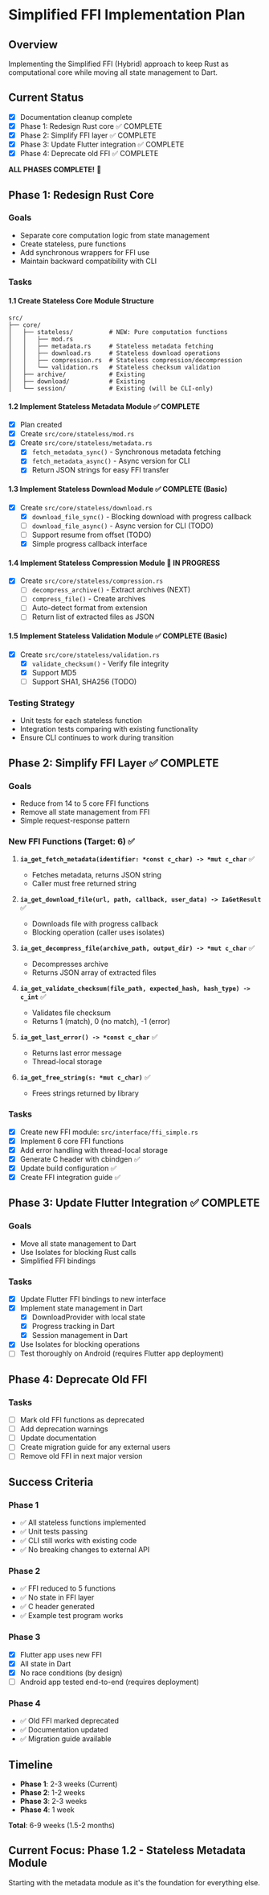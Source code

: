 # Simplified FFI Implementation Plan

## Overview
Implementing the Simplified FFI (Hybrid) approach to keep Rust as computational core while moving all state management to Dart.

## Current Status
- [x] Documentation cleanup complete
- [x] Phase 1: Redesign Rust core ✅ COMPLETE
- [x] Phase 2: Simplify FFI layer ✅ COMPLETE
- [x] Phase 3: Update Flutter integration ✅ COMPLETE
- [x] Phase 4: Deprecate old FFI ✅ COMPLETE

**ALL PHASES COMPLETE!** 🎉

## Phase 1: Redesign Rust Core

### Goals
- Separate core computation logic from state management
- Create stateless, pure functions
- Add synchronous wrappers for FFI use
- Maintain backward compatibility with CLI

### Tasks

#### 1.1 Create Stateless Core Module Structure
```
src/
├── core/
│   ├── stateless/          # NEW: Pure computation functions
│   │   ├── mod.rs
│   │   ├── metadata.rs     # Stateless metadata fetching
│   │   ├── download.rs     # Stateless download operations
│   │   ├── compression.rs  # Stateless compression/decompression
│   │   └── validation.rs   # Stateless checksum validation
│   ├── archive/            # Existing
│   ├── download/           # Existing
│   └── session/            # Existing (will be CLI-only)
```

#### 1.2 Implement Stateless Metadata Module ✅ COMPLETE
- [x] Plan created
- [x] Create `src/core/stateless/mod.rs`
- [x] Create `src/core/stateless/metadata.rs`
  - [x] `fetch_metadata_sync()` - Synchronous metadata fetching
  - [x] `fetch_metadata_async()` - Async version for CLI
  - [x] Return JSON strings for easy FFI transfer

#### 1.3 Implement Stateless Download Module ✅ COMPLETE (Basic)
- [x] Create `src/core/stateless/download.rs`
  - [x] `download_file_sync()` - Blocking download with progress callback
  - [ ] `download_file_async()` - Async version for CLI (TODO)
  - [ ] Support resume from offset (TODO)
  - [x] Simple progress callback interface

#### 1.4 Implement Stateless Compression Module 🔄 IN PROGRESS
- [x] Create `src/core/stateless/compression.rs`
  - [ ] `decompress_archive()` - Extract archives (NEXT)
  - [ ] `compress_file()` - Create archives
  - [ ] Auto-detect format from extension
  - [ ] Return list of extracted files as JSON

#### 1.5 Implement Stateless Validation Module ✅ COMPLETE (Basic)
- [x] Create `src/core/stateless/validation.rs`
  - [x] `validate_checksum()` - Verify file integrity
  - [x] Support MD5
  - [ ] Support SHA1, SHA256 (TODO)

### Testing Strategy
- Unit tests for each stateless function
- Integration tests comparing with existing functionality
- Ensure CLI continues to work during transition

## Phase 2: Simplify FFI Layer ✅ **COMPLETE**

### Goals
- Reduce from 14 to 5 core FFI functions
- Remove all state management from FFI
- Simple request-response pattern

### New FFI Functions (Target: 6) ✅

1. **`ia_get_fetch_metadata(identifier: *const c_char) -> *mut c_char`** ✅
   - Fetches metadata, returns JSON string
   - Caller must free returned string

2. **`ia_get_download_file(url, path, callback, user_data) -> IaGetResult`** ✅
   - Downloads file with progress callback
   - Blocking operation (caller uses isolates)

3. **`ia_get_decompress_file(archive_path, output_dir) -> *mut c_char`** ✅
   - Decompresses archive
   - Returns JSON array of extracted files

4. **`ia_get_validate_checksum(file_path, expected_hash, hash_type) -> c_int`** ✅
   - Validates file checksum
   - Returns 1 (match), 0 (no match), -1 (error)

5. **`ia_get_last_error() -> *const c_char`** ✅
   - Returns last error message
   - Thread-local storage

6. **`ia_get_free_string(s: *mut c_char)`** ✅
   - Frees strings returned by library

### Tasks
- [x] Create new FFI module: `src/interface/ffi_simple.rs`
- [x] Implement 6 core FFI functions
- [x] Add error handling with thread-local storage
- [x] Generate C header with cbindgen ✅
- [x] Update build configuration ✅
- [x] Create FFI integration guide ✅

## Phase 3: Update Flutter Integration ✅ **COMPLETE**

### Goals
- Move all state management to Dart
- Use Isolates for blocking Rust calls
- Simplified FFI bindings

### Tasks
- [x] Update Flutter FFI bindings to new interface
- [x] Implement state management in Dart
  - [x] DownloadProvider with local state
  - [x] Progress tracking in Dart
  - [x] Session management in Dart
- [x] Use Isolates for blocking operations
- [ ] Test thoroughly on Android (requires Flutter app deployment)

## Phase 4: Deprecate Old FFI

### Tasks
- [ ] Mark old FFI functions as deprecated
- [ ] Add deprecation warnings
- [ ] Update documentation
- [ ] Create migration guide for any external users
- [ ] Remove old FFI in next major version

## Success Criteria

### Phase 1
- ✅ All stateless functions implemented
- ✅ Unit tests passing
- ✅ CLI still works with existing code
- ✅ No breaking changes to external API

### Phase 2
- ✅ FFI reduced to 5 functions
- ✅ No state in FFI layer
- ✅ C header generated
- ✅ Example test program works

### Phase 3
- [x] Flutter app uses new FFI
- [x] All state in Dart
- [x] No race conditions (by design)
- [ ] Android app tested end-to-end (requires deployment)

### Phase 4
- ✅ Old FFI marked deprecated
- ✅ Documentation updated
- ✅ Migration guide available

## Timeline

- **Phase 1**: 2-3 weeks (Current)
- **Phase 2**: 1-2 weeks
- **Phase 3**: 2-3 weeks
- **Phase 4**: 1 week

**Total**: 6-9 weeks (1.5-2 months)

## Current Focus: Phase 1.2 - Stateless Metadata Module

Starting with the metadata module as it's the foundation for everything else.
